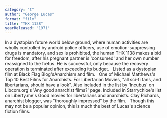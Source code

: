 ```yaml
---
category: "t"
author: "George Lucas"
format: "film"
title: "THX 1138"
yearReleased: "1971"
---
```

In a dystopian future world below ground, 			where human activities are wholly controlled by android police 			officers, use of emotion-suppressing drugs is mandatory, and sex is 			prohibited, the human THX 1138 makes a bid for freedom, after his 			pregnant partner is 'consumed' and her own number reassigned to the 			fœtus. He is successful, only because the recovery operation is 			terminated after exceeding its budget.
 
Listed as a dystopian film at Black Flag Blog'sAnarchism and film.
 
One of Michael Matthews's						Top 10 Best Films for Anarchists.			For 			Libertarian Movies, "all sci-fi fans, and libertarians, should 			have a look". Also included in the						list by 'Incubus' on Libcom.org's 'Any good anarchist films?' 			page. Included in Starrychloe's list on Liberty.me's						Good movies for libertarians and anarchists.						Clay Richards, anarchist blogger, was "thoroughly impressed" by 			the film.
 
Though this may not be a popular opinion, this 			is much the best of Lucas's science fiction films.